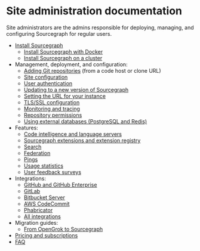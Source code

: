 # Site administration documentation

Site administrators are the admins responsible for deploying, managing, and configuring Sourcegraph for regular users.

- [Install Sourcegraph](install.md)
  - [Install Sourcegraph with Docker](install/docker.md)
  - [Install Sourcegraph on a cluster](install/cluster.md)
- Management, deployment, and configuration:
  - [Adding Git repositories](repo/add/index.md) (from a code host or clone URL)
  - [Site configuration](site_config/index.md)
  - [User authentication](auth.md)
  - [Updating to a new version of Sourcegraph](updates.md)
  - [Setting the URL for your instance](url.md)
  - [TLS/SSL configuration](tls_ssl.md)
  - [Monitoring and tracing](monitoring_and_tracing.md)
  - [Repository permissions](repo/permissions.md)
  - [Using external databases (PostgreSQL and Redis)](external_database.md)
- Features:
  - [Code intelligence and language servers](../extensions/language_servers.md)
  - [Sourcegraph extensions and extension registry](extensions.md)
  - [Search](search.md)
  - [Federation](federation.md)
  - [Pings](pings.md)
  - [Usage statistics](../user/usage_statistics.md)
  - [User feedback surveys](../user/user_surveys.md)
- Integrations:
  - [GitHub and GitHub Enterprise](../integration/github.md)
  - [GitLab](../integration/gitlab.md)
  - [Bitbucket Server](../integration/bitbucket_server.md)
  - [AWS CodeCommit](../integration/aws_codecommit.md)
  - [Phabricator](../integration/phabricator.md)
  - [All integrations](../integration.md)
- Migration guides:
  - [From OpenGrok to Sourcegraph](migration/opengrok.md)
- [Pricing and subscriptions](subscriptions/index.md)
- [FAQ](faq.md)
